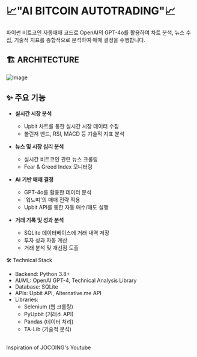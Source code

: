 # 📈"AI BITCOIN AUTOTRADING"📈

파이썬 비트코인 자동매매 코드로 OpenAI의 GPT-4o를 활용하여 차트 분석, 뉴스 수집, 기술적 지표를 종합적으로 분석하여 매매 결정을 수행합니다. 


## 🏗️ ARCHITECTURE
![Image](https://github.com/user-attachments/assets/e55b0dd7-57d5-4640-ad01-00442d5f6623)

## ✨ 주요 기능

- **실시간 시장 분석**
  - Upbit 차트를 통한 실시간 시장 데이터 수집
  - 볼린저 밴드, RSI, MACD 등 기술적 지표 분석

- **뉴스 및 시장 심리 분석**
  - 실시간 비트코인 관련 뉴스 크롤링
  - Fear & Greed Index 모니터링

- **AI 기반 매매 결정**
  - GPT-4o를 활용한 데이터 분석
  - '워뇨띠'의 매매 전략 적용
  - Upbit API를 통한 자동 매수/매도 실행

- **거래 기록 및 성과 분석**
  - SQLite 데이터베이스에 거래 내역 저장
  - 투자 성과 자동 계산
  - 거래 분석 및 개선점 도출



🛠 Technical Stack

- Backend: Python 3.8+
- AI/ML: OpenAI GPT-4, Technical Analysis Library
- Database: SQLite
- APIs: Upbit API, Alternative.me API
- Libraries:
  - Selenium (웹 크롤링)
  - PyUpbit (거래소 API)
  - Pandas (데이터 처리)
  - TA-Lib (기술적 분석)

<br/>
Inspiration of JOCOING's Youtube

